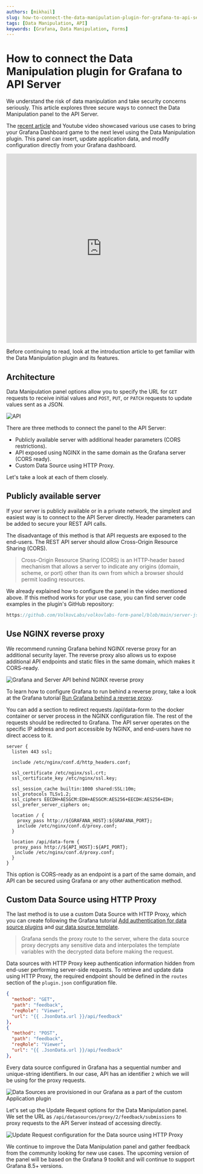 ```yaml
---
authors: [mikhail]
slug: how-to-connect-the-data-manipulation-plugin-for-grafana-to-api-server-1abe5f60c904
tags: [Data Manipulation, API]
keywords: [Grafana, Data Manipulation, Forms]
---
```


# How to connect the Data Manipulation plugin for Grafana to API Server

We understand the risk of data manipulation and take security concerns seriously. This article explores three secure ways to connect the Data Manipulation panel to the API Server.

<!--truncate-->

The [recent article](data-manipulation-panel-plugin-for-grafana-97f9af2c67e0) and Youtube video showcased various use cases to bring your Grafana Dashboard game to the next level using the Data Manipulation plugin. This panel can insert, update application data, and modify configuration directly from your Grafana dashboard.

<iframe width="100%" height="500" src="https://www.youtube.com/embed/DXALVG8GijM" title="Base64 Image/PDF panel" frameBorder="0" allow="accelerometer; autoplay; clipboard-write; encrypted-media; gyroscope; picture-in-picture" allowFullScreen></iframe>

Before continuing to read, look at the introduction article to get familiar with the Data Manipulation plugin and its features.

## Architecture

Data Manipulation panel options allow you to specify the URL for `GET` requests to receive initial values and `POST`, `PUT`, or `PATCH` requests to update values sent as a JSON.

![API](../../docs/volkovlabs-form-panel/img/form-api.png)

There are three methods to connect the panel to the API Server:

- Publicly available server with additional header parameters (CORS restrictions).
- API exposed using NGINX in the same domain as the Grafana server (CORS ready).
- Custom Data Source using HTTP Proxy.

Let's take a look at each of them closely.

## Publicly available server

If your server is publicly available or in a private network, the simplest and easiest way is to connect to the API Server directly. Header parameters can be added to secure your REST API calls.

The disadvantage of this method is that API requests are exposed to the end-users. The REST API server should allow Cross-Origin Resource Sharing (CORS).

> Cross-Origin Resource Sharing (CORS) is an HTTP-header based mechanism that allows a server to indicate any origins (domain, scheme, or port) other than its own from which a browser should permit loading resources.

We already explained how to configure the panel in the video mentioned above. If this method works for your use case, you can find server code examples in the plugin's GitHub repository:

```javascript reference
https://github.com/VolkovLabs/volkovlabs-form-panel/blob/main/server-json/server.ts
```

## Use NGINX reverse proxy

We recommend running Grafana behind NGINX reverse proxy for an additional security layer. The reverse proxy also allows us to expose additional API endpoints and static files in the same domain, which makes it CORS-ready.

![Grafana and Server API behind NGINX reverse proxy](../../docs/volkovlabs-form-panel/img/form-nginx-api.png)

To learn how to configure Grafana to run behind a reverse proxy, take a look at the Grafana tutorial [Run Grafana behind a reverse proxy](https://grafana.com/tutorials/run-grafana-behind-a-proxy/).

You can add a section to redirect requests /api/data-form to the docker container or server process in the NGINX configuration file. The rest of the requests should be redirected to Grafana. The API server operates on the specific IP address and port accessible by NGINX, and end-users have no direct access to it.

```nginx
server {
  listen 443 ssl;

  include /etc/nginx/conf.d/http_headers.conf;

  ssl_certificate /etc/nginx/ssl.crt;
  ssl_certificate_key /etc/nginx/ssl.key;

  ssl_session_cache builtin:1000 shared:SSL:10m;
  ssl_protocols TLSv1.2;
  ssl_ciphers EECDH+AESGCM:EDH+AESGCM:AES256+EECDH:AES256+EDH;
  ssl_prefer_server_ciphers on;

  location / {
    proxy_pass http://${GRAFANA_HOST}:${GRAFANA_PORT};
    include /etc/nginx/conf.d/proxy.conf;
  }

  location /api/data-form {
   proxy_pass http://${API_HOST}:${API_PORT};
   include /etc/nginx/conf.d/proxy.conf;
  }
}
```

This option is CORS-ready as an endpoint is a part of the same domain, and API can be secured using Grafana or any other authentication method.

## Custom Data Source using HTTP Proxy

The last method is to use a custom Data Source with HTTP Proxy, which you can create following the Grafana tutorial [Add authentication for data source plugins](https://grafana.com/docs/grafana/latest/developers/plugins/add-authentication-for-data-source-plugins/#add-a-dynamic-proxy-route-to-your-plugin) and [our data source template](https://github.com/volkovlabs/volkovlabs-abc-datasource).

> Grafana sends the proxy route to the server, where the data source proxy decrypts any sensitive data and interpolates the template variables with the decrypted data before making the request.

Data sources with HTTP Proxy keep authentication information hidden from end-user performing server-side requests. To retrieve and update data using HTTP Proxy, the required endpoint should be defined in the `routes` section of the `plugin.json` configuration file.

```json
{
  "method": "GET",
  "path": "feedback",
  "reqRole": "Viewer",
  "url": "{{ .JsonData.url }}/api/feedback"
},
{
  "method": "POST",
  "path": "feedback",
  "reqRole": "Viewer",
  "url": "{{ .JsonData.url }}/api/feedback"
},
```

Every data source configured in Grafana has a sequential number and unique-string identifiers. In our case, API has an identifier `2` which we will be using for the proxy requests.

![Data Sources are provisioned in our Grafana as a part of the custom Application plugin](datasources.png)

Let's set up the Update Request options for the Data Manipulation panel. We set the URL as `/api/datasources/proxy/2/feedback/submissions` to proxy requests to the API Server instead of accessing directly.

![Update Request configuration for the Data source using HTTP Proxy](update.png)

We continue to improve the Data Manipulation panel and gather feedback from the community looking for new use cases. The upcoming version of the panel will be based on the Grafana 9 toolkit and will continue to support Grafana 8.5+ versions.
